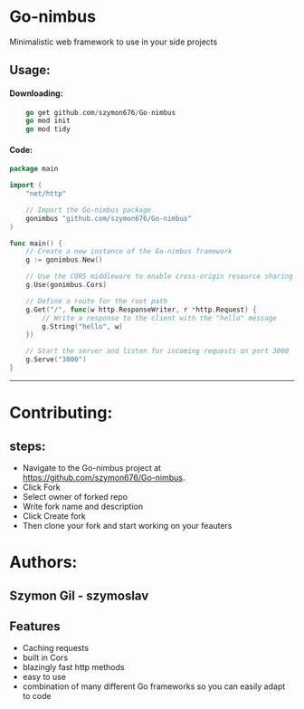 
# Go-nimbus

Minimalistic web framework to use in your side projects 

## Usage:

#### Downloading:

```go
    go get github.com/szymon676/Go-nimbus
    go mod init 
    go mod tidy
```

#### Code:

```go
package main

import (
	"net/http"

	// Import the Go-nimbus package
	gonimbus "github.com/szymon676/Go-nimbus"
)

func main() {
	// Create a new instance of the Go-nimbus framework
	g := gonimbus.New()

	// Use the CORS middleware to enable cross-origin resource sharing
	g.Use(gonimbus.Cors)

	// Define a route for the root path
	g.Get("/", func(w http.ResponseWriter, r *http.Request) {
		// Write a response to the client with the "hello" message
		g.String("hello", w)
	})

	// Start the server and listen for incoming requests on port 3000
	g.Serve("3000")
}
```
---
# Contributing:

## steps:
- Navigate to the Go-nimbus project at https://github.com/szymon676/Go-nimbus.
- Click Fork
- Select owner of forked repo
- Write fork name and description
- Click Create fork
- Then clone your fork and start working on your feauters
# Authors: 
## Szymon Gil - szymoslav
## Features

- Caching requests
- built in Cors
- blazingly fast http methods 
- easy to use 
- combination of many different Go frameworks so you can easily adapt to code

